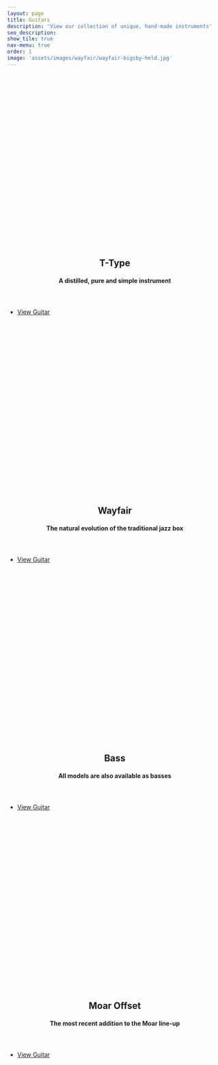 ```yaml
---
layout: page
title: Guitars
description: 'View our collection of unique, hand-made instruments'
seo_description:
show_tile: true
nav-menu: true
order: 1
image: 'assets/images/wayfair/wayfair-bigsby-held.jpg'
---
```


<!-- Main -->
<div id="main" class="alt">



<!-- Intro -->
<!-- <section id="intro" style="margin-top:6em;">
	<div class="inner">
		<section>
			<h2>Guitars</h2>
		</section>
	</div>
</section> -->

<!-- About -->	
<section id="Guitars">
	<section class="spotlights">
		<!-- Hollow T -->
		<section>
			<div style="background:url('../assets/images/t-type/t-type-hollow-dark-workshop.jpg'); background-size:cover; width:100%; min-height: 400px;"></div>
			<div class="content">
				<div class="inner">
					<header class="major">
						<h2>T-Type</h2>
						<h4>A distilled, pure and simple instrument</h4>
					</header>
					<ul class="actions">
	                    <li><a href="{{ "/guitars/t-type"  | relative_url }}" class="button scrolly special">View Guitar</a></li>
	                </ul>
				</div>
			</div>
		</section>
		<!-- Wayfair -->
		<section>
			<div style="background:url('../assets/images/wayfair/wayfair-light-outside.jpg'); background-size:cover; width:100%; min-height: 400px;"></div>
			<div class="content">
				<div class="inner">
					<header class="major">
						<h2>Wayfair</h2>
						<h4>The natural evolution of the traditional jazz box</h4>
					</header>
					<ul class="actions">
	                    <li><a href="{{ "/guitars/wayfair"  | relative_url }}" class="button scrolly special">View Guitar</a></li>
	                </ul>
				</div>
			</div>
		</section>
		<!-- Wayfair -->
		<section>
			<div style="background:url('../assets/images/bass/bass-held-outside.jpg'); background-size:cover; width:100%; min-height: 400px;"></div>
			<div class="content">
				<div class="inner">
					<header class="major">
						<h2>Bass</h2>
						<h4>All models are also available as basses</h4>
					</header>
					<ul class="actions">
	                    <li><a href="{{ "/guitars/bass"  | relative_url }}" class="button scrolly special">View Guitar</a></li>
	                </ul>
				</div>
			</div>
		</section>
		<!-- Moar Offset -->
		<section>
			<div style="background:url('../assets/images/offset/offset-dark-workshop.jpg'); background-size:cover; width:100%; min-height: 400px;"></div>
			<div class="content">
				<div class="inner">
					<header class="major">
						<h2>Moar Offset</h2>
						<h4>The most recent addition to the Moar line-up</h4>
					</header>
					<ul class="actions">
	                    <li><a href="{{ "/guitars/offset" | relative_url }}" class="button scrolly special">View Guitar</a></li>
	                </ul>
				</div>
			</div>
		</section>
	</section>
</section>
</div>

